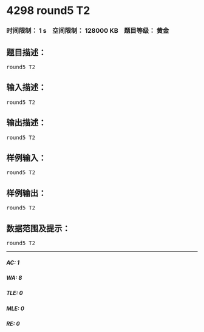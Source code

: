# 4298 round5 T2   
### 时间限制： 1 s&nbsp;&nbsp;&nbsp;&nbsp;空间限制： 128000 KB&nbsp;&nbsp;&nbsp;&nbsp;题目等级： 黄金  
## 题目描述：  

<pre>
round5 T2
</pre>
  
  
## 输入描述：  

<pre>
round5 T2
</pre>
  
  
## 输出描述：  

<pre>
round5 T2
</pre>
  
  
## 样例输入：  

<pre>
round5 T2
</pre>
  
  
## 样例输出：  

<pre>
round5 T2
</pre>
  
  
## 数据范围及提示：  

<pre>
round5 T2
</pre>
  
  
***  

##### AC: 1  
##### WA: 8  
##### TLE: 0  
##### MLE: 0  
##### RE: 0  
